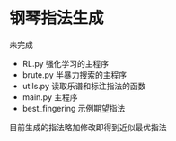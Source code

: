 # 钢琴指法生成
未完成

* RL.py 强化学习的主程序
* brute.py 半暴力搜索的主程序
* utils.py 读取乐谱和标注指法的函数
* main.py 主程序
* best_fingering 示例期望指法

目前生成的指法略加修改即得到近似最优指法